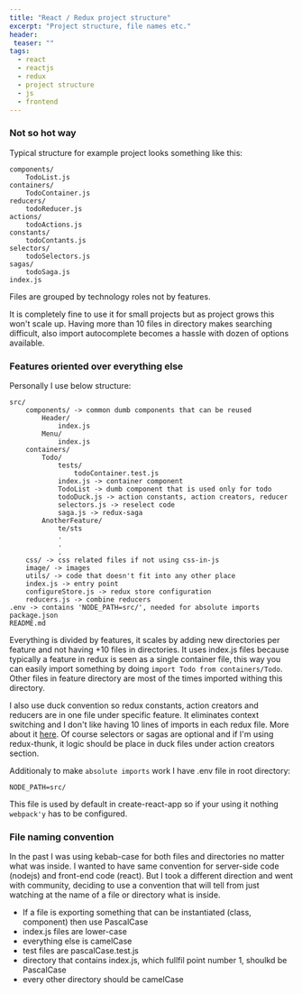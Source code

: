 ```yaml
---
title: "React / Redux project structure"
excerpt: "Project structure, file names etc."
header:
 teaser: ""
tags: 
  - react
  - reactjs
  - redux
  - project structure
  - js
  - frontend
--- 
```

### Not so hot way
Typical structure for example project looks something like this:

```
components/
    TodoList.js
containers/
    TodoContainer.js
reducers/
    todoReducer.js
actions/
    todoActions.js
constants/
    todoContants.js
selectors/
    todoSelectors.js
sagas/
    todoSaga.js
index.js
```
Files are grouped by technology roles not by features.

It is completely fine to use it for small projects but as project grows this won't scale up.
Having more than 10 files in directory makes searching difficult, also import autocomplete becomes a hassle with dozen of options available.

### Features oriented over everything else
Personally I use below structure:
```
src/
    components/ -> common dumb components that can be reused
        Header/
            index.js
        Menu/
            index.js
    containers/
        Todo/
            tests/
                todoContainer.test.js
            index.js -> container component 
            TodoList -> dumb component that is used only for todo
            todoDuck.js -> action constants, action creators, reducer
            selectors.js -> reselect code
            saga.js -> redux-saga
        AnotherFeature/
            te/sts
            .
            .
            .
    css/ -> css related files if not using css-in-js
    image/ -> images
    utils/ -> code that doesn't fit into any other place
    index.js -> entry point
    configureStore.js -> redux store configuration
    reducers.js -> combine reducers
.env -> contains 'NODE_PATH=src/', needed for absolute imports
package.json
README.md
```

Everything is divided by features, it scales by adding new directories per feature and not having +10 files in directories.
It uses index.js files because typically a feature in redux is seen as a single container file, this way you can easily import something by doing `import Todo from containers/Todo`. Other files in feature directory are most of the times imported withing this directory.

I also use duck convention so redux constants, action creators and reducers are in one file under specific feature.
It eliminates context switching and I don't like having 10 lines of imports in each redux file. 
More about it
[here](https://github.com/erikras/ducks-modular-redux/).
Of course selectors or sagas are optional and if I'm using redux-thunk,
it logic should be place in duck files under action creators section. 

Additionaly to make `absolute imports` work I have .env file in root directory:
```
NODE_PATH=src/
```   
This file is used by default in create-react-app so if your using it nothing `webpack'y` has to be configured.

### File naming convention
In the past I was using kebab-case for both files and directories no matter what was inside. I wanted to have same convention for server-side code (nodejs) and front-end code (react). 
But I took a different direction and went with community, deciding to use a convention that will tell from just watching at the name of a file or directory what is inside.
- If a file is exporting something that can be instantiated (class, component) then use PascalCase
- index.js files are lower-case
- everything else is camelCase
- test files are pascalCase.test.js
- directory that contains index.js, which fullfil point number 1, shoulkd be PascalCase
- every other directory should be camelCase